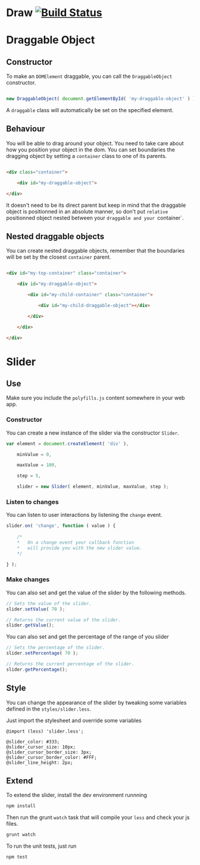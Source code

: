# Draw [![Build Status](https://travis-ci.org/pointvirgule/draw.png?branch=master)](https://travis-ci.org/pointvirgule/draw)

# Draggable Object

## Constructor

To make an `DOMElement` draggable, you can call the `DraggableObject` constructor.

```js

new DraggableObject( document.getElementById( 'my-draggable-object' ) );

```
A `draggable` class will automatically be set on the specified element.

## Behaviour

You will be able to drag around your object. You need to take care about how you position your object in the dom. You can set boundaries the dragging object by setting a `container` class to one of its parents. 

```html

<div class="container">

	<div id="my-draggable-object">

</div>

```

It doesn't need to be its direct parent but keep in mind that the draggable object is positionned in an absolute manner, so don't put  `relative` positionned object nested between your `draggable and your `container`.

## Nested draggable objects

You can create nested draggable objects, remember that the boundaries will be set by the closest `container` parent.

```html

<div id="my-top-container" class="container">

	<div id="my-draggable-object">

		<div id="my-child-container" class="container">

			<div id="my-child-draggable-object"></div>			

		</div>

	</div>

</div>

```

# Slider

## Use

Make sure you include the `polyfills.js` content somewhere in your web app.

### Constructor

You can create a new instance of the slider via the constructor `Slider`.

```js
var element = document.createElement( 'div' ),

	minValue = 0,

	maxValue = 100,

	step = 5,

	slider = new Slider( element, minValue, maxValue, step );
```

### Listen to changes

You can listen to user interactions by listening the `change` event.

```js
slider.on( 'change', function ( value ) {
	
	/*
	*	On a change event your callback function
	*	will provide you with the new slider value.
	*/

} );
```

### Make changes 

You can also set and get the value of the slider by the following methods.

```js
// Sets the value of the slider.
slider.setValue( 70 );

// Returns the current value of the slider.
slider.getValue(); 
```

You can also set and get the percentage of the range of you slider

```js
// Sets the percentage of the slider.
slider.setPercentage( 70 );

// Returns the current percentage of the slider.
slider.getPercentage(); 
```

## Style

You can change the appearance of the slider by tweaking some variables defined in the `styles/slider.less`.

Just import the stylesheet and override some variables

```less
@import (less) 'slider.less';

@slider_color: #333;
@slider_cursor_size: 10px;
@slider_cursor_border_size: 3px;
@slider_cursor_border_color: #FFF;
@slider_line_height: 2px;

```

## Extend

To extend the slider, install the dev environment runnning
```bash
npm install
```

Then run the grunt `watch` task that will compile your `less` and check your js files.
```bash
grunt watch
```

To run the unit tests, just run 
```bash
npm test
``` 

